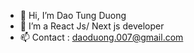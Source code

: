 - 👋 Hi, I’m Dao Tung Duong
- 👀 I’m a React Js/ Next js developer
- 📫 Contact : daoduong.007@gmail.com

<!---
daoduong007/daoduong007 is a ✨ special ✨ repository because its `README.md` (this file) appears on your GitHub profile.
You can click the Preview link to take a look at your changes.
--->
